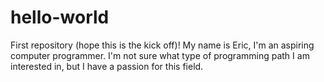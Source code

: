 # hello-world
First repository (hope this is the kick off)!
My name is Eric, I'm an aspiring computer programmer.  I'm not sure what type of programming path I am interested in, but I have a passion for this field.
